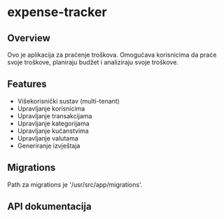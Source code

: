 # expense-tracker

## Overview

Ovo je aplikacija za praćenje troškova. Omogućava korisnicima da praće svoje troškove, planiraju budžet i analiziraju svoje troškove.

## Features

- Višekorisnički sustav (multi-tenant)
- Upravljanje korisnicima
- Upravljanje transakcijama
- Upravljanje kategorijama
- Upravljanje kućanstvima
- Upravljanje valutama
- Generiranje izvještaja

## Migrations

Path za migrations je '/usr/src/app/migrations'.

## API dokumentacija









